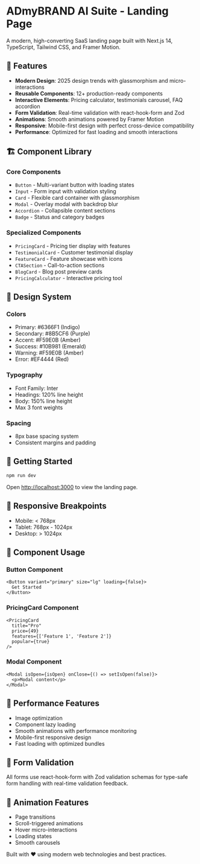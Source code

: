 # ADmyBRAND AI Suite - Landing Page

A modern, high-converting SaaS landing page built with Next.js 14, TypeScript, Tailwind CSS, and Framer Motion.

## 🚀 Features

- **Modern Design**: 2025 design trends with glassmorphism and micro-interactions
- **Reusable Components**: 12+ production-ready components
- **Interactive Elements**: Pricing calculator, testimonials carousel, FAQ accordion
- **Form Validation**: Real-time validation with react-hook-form and Zod
- **Animations**: Smooth animations powered by Framer Motion
- **Responsive**: Mobile-first design with perfect cross-device compatibility
- **Performance**: Optimized for fast loading and smooth interactions

## 🏗️ Component Library

### Core Components
- `Button` - Multi-variant button with loading states
- `Input` - Form input with validation styling
- `Card` - Flexible card container with glassmorphism
- `Modal` - Overlay modal with backdrop blur
- `Accordion` - Collapsible content sections
- `Badge` - Status and category badges

### Specialized Components
- `PricingCard` - Pricing tier display with features
- `TestimonialCard` - Customer testimonial display
- `FeatureCard` - Feature showcase with icons
- `CTASection` - Call-to-action sections
- `BlogCard` - Blog post preview cards
- `PricingCalculator` - Interactive pricing tool

## 🎨 Design System

### Colors
- Primary: #6366F1 (Indigo)
- Secondary: #8B5CF6 (Purple)  
- Accent: #F59E0B (Amber)
- Success: #10B981 (Emerald)
- Warning: #F59E0B (Amber)
- Error: #EF4444 (Red)

### Typography
- Font Family: Inter
- Headings: 120% line height
- Body: 150% line height
- Max 3 font weights

### Spacing
- 8px base spacing system
- Consistent margins and padding

## 🚀 Getting Started

```bash
npm run dev
```

Open [http://localhost:3000](http://localhost:3000) to view the landing page.

## 📱 Responsive Breakpoints

- Mobile: < 768px
- Tablet: 768px - 1024px  
- Desktop: > 1024px

## 🔧 Component Usage

### Button Component
```tsx
<Button variant="primary" size="lg" loading={false}>
  Get Started
</Button>
```

### PricingCard Component  
```tsx
<PricingCard
  title="Pro"
  price={49}
  features={['Feature 1', 'Feature 2']}
  popular={true}
/>
```

### Modal Component
```tsx
<Modal isOpen={isOpen} onClose={() => setIsOpen(false)}>
  <p>Modal content</p>
</Modal>
```

## 🎯 Performance Features

- Image optimization
- Component lazy loading
- Smooth animations with performance monitoring
- Mobile-first responsive design
- Fast loading with optimized bundles

## 📝 Form Validation

All forms use react-hook-form with Zod validation schemas for type-safe form handling with real-time validation feedback.

## 🎨 Animation Features

- Page transitions
- Scroll-triggered animations
- Hover micro-interactions
- Loading states
- Smooth carousels

Built with ❤️ using modern web technologies and best practices.